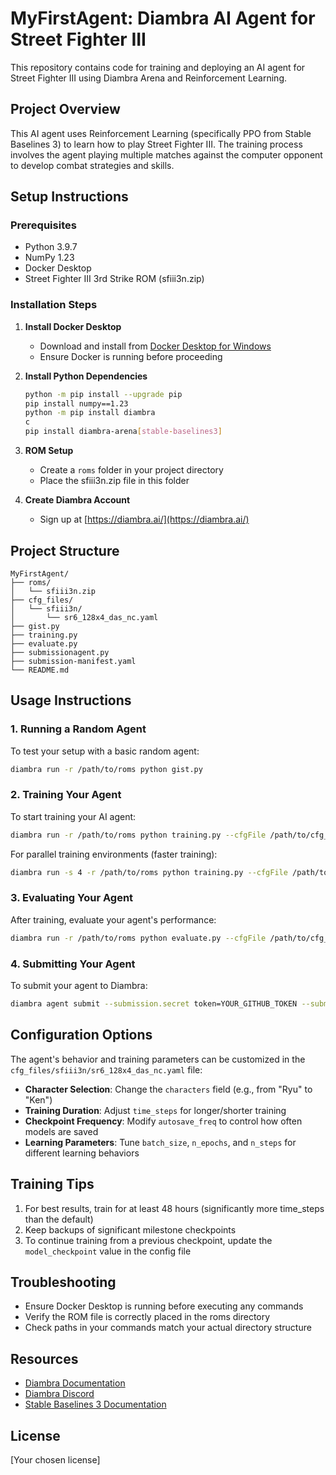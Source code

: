 # MyFirstAgent: Diambra AI Agent for Street Fighter III

This repository contains code for training and deploying an AI agent for Street Fighter III using Diambra Arena and Reinforcement Learning.

## Project Overview

This AI agent uses Reinforcement Learning (specifically PPO from Stable Baselines 3) to learn how to play Street Fighter III. The training process involves the agent playing multiple matches against the computer opponent to develop combat strategies and skills.

## Setup Instructions

### Prerequisites

- Python 3.9.7
- NumPy 1.23
- Docker Desktop
- Street Fighter III 3rd Strike ROM (sfiii3n.zip)

### Installation Steps

1. **Install Docker Desktop**
   - Download and install from [Docker Desktop for Windows](https://docs.docker.com/desktop/setup/install/windows-install/)
   - Ensure Docker is running before proceeding

2. **Install Python Dependencies**
   ```bash
   python -m pip install --upgrade pip
   pip install numpy==1.23
   python -m pip install diambra
   c
   pip install diambra-arena[stable-baselines3]
   ```

3. **ROM Setup**
   - Create a `roms` folder in your project directory
   - Place the sfiii3n.zip file in this folder

4. **Create Diambra Account**
   - Sign up at [https://diambra.ai/](https://diambra.ai/)

## Project Structure

```
MyFirstAgent/
├── roms/
│   └── sfiii3n.zip
├── cfg_files/
│   └── sfiii3n/
│       └── sr6_128x4_das_nc.yaml
├── gist.py
├── training.py
├── evaluate.py
├── submissionagent.py
├── submission-manifest.yaml
└── README.md
```

## Usage Instructions

### 1. Running a Random Agent

To test your setup with a basic random agent:

```bash
diambra run -r /path/to/roms python gist.py
```

### 2. Training Your Agent

To start training your AI agent:

```bash
diambra run -r /path/to/roms python training.py --cfgFile /path/to/cfg_files/sfiii3n/sr6_128x4_das_nc.yaml
```

For parallel training environments (faster training):

```bash
diambra run -s 4 -r /path/to/roms python training.py --cfgFile /path/to/cfg_files/sfiii3n/sr6_128x4_das_nc.yaml
```

### 3. Evaluating Your Agent

After training, evaluate your agent's performance:

```bash
diambra run -r /path/to/roms python evaluate.py --cfgFile /path/to/cfg_files/sfiii3n/sr6_128x4_das_nc.yaml --modelFile /path/to/results/sfiii3n/sr6_128x4_das_nc/model/model.zip
```

### 4. Submitting Your Agent

To submit your agent to Diambra:

```bash
diambra agent submit --submission.secret token=YOUR_GITHUB_TOKEN --submission.manifest submission-manifest.yaml
```

## Configuration Options

The agent's behavior and training parameters can be customized in the `cfg_files/sfiii3n/sr6_128x4_das_nc.yaml` file:

- **Character Selection**: Change the `characters` field (e.g., from "Ryu" to "Ken")
- **Training Duration**: Adjust `time_steps` for longer/shorter training
- **Checkpoint Frequency**: Modify `autosave_freq` to control how often models are saved
- **Learning Parameters**: Tune `batch_size`, `n_epochs`, and `n_steps` for different learning behaviors

## Training Tips

1. For best results, train for at least 48 hours (significantly more time_steps than the default)
2. Keep backups of significant milestone checkpoints
3. To continue training from a previous checkpoint, update the `model_checkpoint` value in the config file

## Troubleshooting

- Ensure Docker Desktop is running before executing any commands
- Verify the ROM file is correctly placed in the roms directory
- Check paths in your commands match your actual directory structure

## Resources

- [Diambra Documentation](https://docs.diambra.ai/)
- [Diambra Discord](https://discord.com/invite/diambra)
- [Stable Baselines 3 Documentation](https://stable-baselines3.readthedocs.io/)

## License

[Your chosen license]